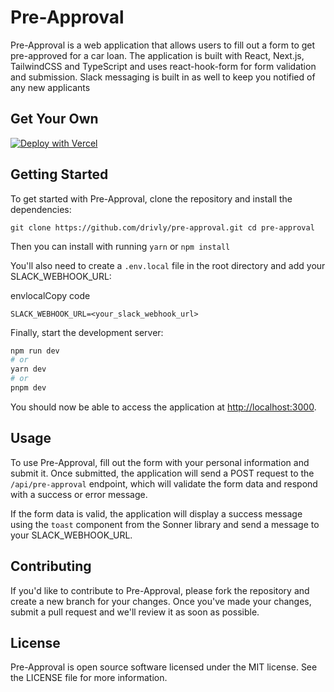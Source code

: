 Pre-Approval
============

Pre-Approval is a web application that allows users to fill out a form to get pre-approved for a car loan. The application is built with React, Next.js, TailwindCSS and TypeScript and uses react-hook-form for form validation and submission. Slack messaging is built in as well to keep you notified of any new applicants

Get Your Own
------------

[![Deploy with Vercel](https://vercel.com/button)](https://vercel.com/new/project?template=https://github.com/drivly/pre-approval.git)

Getting Started
---------------

To get started with Pre-Approval, clone the repository and install the dependencies:

`git clone https://github.com/drivly/pre-approval.git cd pre-approval`

Then you can install with running `yarn` or `npm install`

You'll also need to create a `.env.local` file in the root directory and add your SLACK_WEBHOOK_URL:

envlocalCopy code

`SLACK_WEBHOOK_URL=<your_slack_webhook_url>`

Finally, start the development server:

```bash
npm run dev
# or
yarn dev
# or
pnpm dev
```

You should now be able to access the application at [http://localhost:3000](http://localhost:3000).

Usage
-----

To use Pre-Approval, fill out the form with your personal information and submit it. Once submitted, the application will send a POST request to the `/api/pre-approval` endpoint, which will validate the form data and respond with a success or error message.

If the form data is valid, the application will display a success message using the `toast` component from the Sonner library and send a message to your SLACK_WEBHOOK_URL.

Contributing
------------

If you'd like to contribute to Pre-Approval, please fork the repository and create a new branch for your changes. Once you've made your changes, submit a pull request and we'll review it as soon as possible.

License
-------

Pre-Approval is open source software licensed under the MIT license. See the LICENSE file for more information.